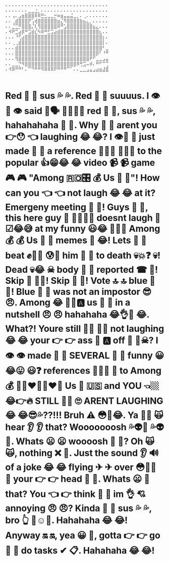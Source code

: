 ⠄⠄⠄⠄⠄⠄⠄⠄⠄⠄⠄⠄⠄⠄⠄⠄⠄⠄⠄⠄⠄⠄⠄⠄⠄⠄⠄⠄⠄⠄⠄⠄<br>
⠄⠄⠄⠄⠄⠄⠄⣀⣀⣐⡀⠄⠄⠄⠄⠄⠄⠄⠄⠄⠄⠄⠄⠄⠄⠄⠄⠄⠄⠄⠄⠄<br>
⠄⠄⢠⠄⣠⣶⣿⣿⣿⠿⠿⣛⣂⣀⣀⡒⠶⣶⣤⣤⣬⣀⡀⠄⢀⠄⠄⠄⠄⠄⠄⠄<br>
⠄⠄⢀⣾⣿⣿⣿⡟⢡⢾⣿⣿⣿⣿⣿⣿⣶⣌⠻⣿⣿⣿⣿⣷⣦⣄⡀⠄⠄⠄⠄⠄<br>
⠄⠄⣈⣉⡛⣿⣿⣿⡌⢇⢻⣿⣿⣿⣿⣿⠿⠛⣡⣿⣿⣿⣿⣿⣿⣿⣿⣦⣄⠄⠄⠄<br>
⠄⠺⠟⣉⣴⡿⠛⣩⣾⣎⠳⠿⠛⣋⣩⣴⣾⣿⣿⣿⣿⣿⣿⣿⣿⣿⣿⣿⣿⣆⠄⠄<br>
⠄⠄⠄⠘⢋⣴⣿⣿⣿⣿⣿⣿⣿⣿⣿⣿⣿⣿⣿⣿⣿⣿⣿⣿⣿⣿⣿⣿⣿⣿⡆⠄<br>
⠄⠄⢀⢀⣾⣿⣿⣿⣿⣿⣿⣿⣿⣿⣿⣿⣿⣿⣿⣿⣿⣿⣿⣿⣿⣿⣿⣿⣿⣿⡇⠄<br>
⠄⠄⠄⣾⣿⣿⣿⣿⣿⣿⣿⣿⣿⣿⣿⣿⣿⣿⣿⣿⣿⣿⣿⣿⣿⣿⣿⣿⣿⣿⠃⣀<br>
⠄⠄⠄⣿⣿⣿⣿⣿⣿⣿⣿⣿⣿⣿⣿⣿⣿⣿⣿⣿⣿⣿⣿⣿⣿⣿⣿⣿⡿⠃⠘⠛<br>
⠄⠄⠄⢻⣿⣿⣿⣿⣿⣿⣿⣿⣿⣿⣿⣿⣿⣿⣿⣿⣿⣿⣿⣿⣿⣿⠟⠋⣀⣀⣠⣤<br>
⠄⠄⣀⣀⡙⠻⣿⣿⣿⣿⣿⣿⣿⣿⣿⣿⣿⣿⣿⣿⣿⣿⠿⢛⣩⠤⠾⠄⠛⠋⠉⢉<br>
⠄⠺⠿⠛⠛⠃⠄⠉⠙⠛⠛⠻⠿⠿⠿⠟⠛⠛⠛⠉⠁⠄⠄⣀⣀⣠⣤⣠⣴⣶⣼⣿<br>
<br>
<h1>Red 🔴 📛 sus 💦 💦. Red 🔴 🔴 suuuus. I 👁👄 👁 said 🤠🗣 💬👱🏿💦 red 👹 🔴, sus 💦 💦, hahahahaha 🤣 🤣. Why 🤔 🤔 arent you 👉😯 👈 laughing 😂 😂? I 👁🍊 👥 just made 👑 👑 a reference 👀👄🙀 👀👄🙀 to the popular 👍😁😂 😂 video 📹 📹 game 🎮 🎮 "Among 🇷🇴🎛 💰 Us 👨 👨"! How can you 👈 👈 not laugh 😂 😂 at it? Emergeny meeting 💯 🤝! Guys 👦 👨, this here guy 👨 👱🏻👨🏻 doesnt laugh 🤣 ☑😂😅 at my funny 😃😂 🍺😛😃 Among 💰 💰 Us 👨 👨 memes 🐸 😂! Lets 🙆 🙆 beat ✊👊🏻 😰👊 him 👴 👨 to death 💀💥❓ 💀! Dead 💀😂 ☠ body 💃 💃 reported ☎ 🧐! Skip 🐧 🏃🏼! Skip 🐧 🐧! Vote 🔝 🔝 blue 💙 💙! Blue 💙 💙 was not an impostor 😎 😠. Among 😂 🙆🏽🅰 us 👨 👨 in a nutshell 😠 😠 hahahaha 😂👌👋 😂. What?! Youre still 🤞🙌 🤞🙌 not laughing 😂 😂 your 👉 👉 ass 🍑 🅰 off 📴 📴☠? I 👁 👁 made 👑 👑 SEVERAL 💯 💯 funny 😀😂😛 😃❓ references 👀👄🙀 📖 to Among 💰 💑👨‍❤️‍👨👩‍❤️‍👩 Us 👨 🇺🇸 and YOU 👈🏼 😂👉🔥 STILL 🤞🙌 🙄 ARENT LAUGHING 😂 😂😎💦??!!! Bruh ⚠ 😳🤣😂. Ya 🙏🎼 🙀 hear 👂 👂 that? Wooooooosh 💦👽👾 💦👽👾. Whats 😦 😦 woooosh 🚁 🚁? Oh 🙀 🙀, nothing ❌ 🚫. Just the sound 👂 🔊 of a joke 😂 😂 flying ✈ ✈ over 😳🙊💦 🔁 your 👉 👉 head 💆 💆. Whats 😦 🤔 that? You 👈 👉 think 💭 💭 im 👌 💘 annoying 😠 😠? Kinda 🙅 🙅 sus 💦 💦, bro 👆 🌈☺👬. Hahahaha 😂 😂! Anyway 🔛 🔛, yea 😀 💯, gotta 👉 👉 go 🏃 🏃 do tasks ✔ 📋. Hahahaha 😂 😂!</h1>
